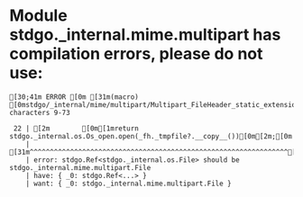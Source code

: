 # Module stdgo._internal.mime.multipart has compilation errors, please do not use:
```
[30;41m ERROR [0m [31m(macro) [0mstdgo/_internal/mime/multipart/Multipart_FileHeader_static_extension.hx:22: characters 9-73

 22 | [2m        [0m[1mreturn stdgo._internal.os.Os_open.open(_fh._tmpfile?.__copy__())[0m[2m;[0m
    |         [31m^^^^^^^^^^^^^^^^^^^^^^^^^^^^^^^^^^^^^^^^^^^^^^^^^^^^^^^^^^^^^^^^[0m
    | error: stdgo.Ref<stdgo._internal.os.File> should be stdgo._internal.mime.multipart.File
    | have: { _0: stdgo.Ref<...> }
    | want: { _0: stdgo._internal.mime.multipart.File }


```

